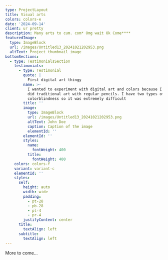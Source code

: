 ```yaml
---
type: ProjectLayout
title: Visual arts
colors: colors-e
date: '2024-09-14'
client: ur pretty
description: Many arts to cum. com* Omg wait Ok Come****
featuredImage:
  type: ImageBlock
  url: /images/Untitled13_20241021202953.png
  altText: Project thumbnail image
bottomSections:
  - type: TestimonialsSection
    testimonials:
      - type: Testimonial
        quote: |
          First digital art thingy
        name: >-
          I wanted to experiment with digital art and colors because I only ever
          did traditional art with regular pencils. I have two types of
          colorblindness so it was extremely difficult
        title: ''
        image:
          type: ImageBlock
          url: /images/Untitled13_20241021202953.png
          altText: John Doe
          caption: Caption of the image
          elementId: ''
        elementId: ''
        styles:
          name:
            fontWeight: 400
          title:
            fontWeight: 400
    colors: colors-f
    variant: variant-c
    elementId: ''
    styles:
      self:
        height: auto
        width: wide
        padding:
          - pt-28
          - pb-28
          - pl-4
          - pr-4
        justifyContent: center
      title:
        textAlign: left
      subtitle:
        textAlign: left
---
```

More to come...
